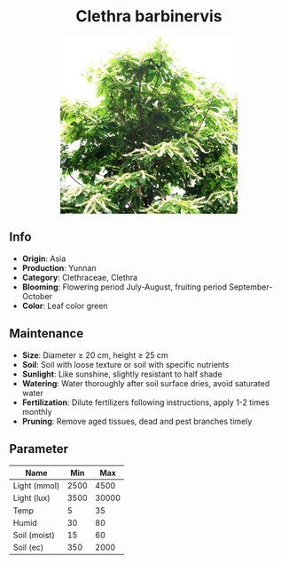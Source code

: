 <h1 align='center'>Clethra barbinervis</h1>
<p align="center">
    <img 
        align='center'
        width='320'
        src="../images/clethra barbinervis.png" 
        alt='Clethra barbinervis' />
</p>

## Info

 - **Origin**: Asia
 - **Production**: Yunnan
 - **Category**: Clethraceae, Clethra
 - **Blooming**: Flowering period July-August, fruiting period September-October
 - **Color**: Leaf color green

## Maintenance

 - **Size**: Diameter ≥ 20 cm, height ≥ 25 cm
 - **Soil**: Soil with loose texture or soil with specific nutrients
 - **Sunlight**: Like sunshine, slightly resistant to half shade
 - **Watering**: Water thoroughly after soil surface dries, avoid saturated water
 - **Fertilization**: Dilute fertilizers following instructions, apply 1-2 times monthly
 - **Pruning**: Remove aged tissues, dead and pest branches timely

## Parameter

| Name         | Min  | Max   |
|--------------|------|-------|
| Light (mmol) | 2500 | 4500  |
| Light (lux)  | 3500 | 30000 |
| Temp         | 5    | 35    |
| Humid        | 30   | 80    |
| Soil (moist) | 15   | 60    |
| Soil (ec)    | 350  | 2000  |